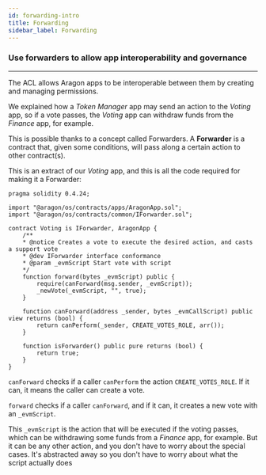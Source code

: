 ```yaml
---
id: forwarding-intro
title: Forwarding
sidebar_label: Forwarding
---
```


### Use forwarders to allow app interoperability and governance
---

The ACL allows Aragon apps to be interoperable between them by creating and managing permissions.

We explained how a *Token Manager* app may send an action to the *Voting* app, so if a vote passes, the *Voting* app can withdraw funds from the *Finance* app, for example.

This is possible thanks to a concept called Forwarders. A **Forwarder** is a contract that, given some conditions, will pass along a certain action to other contract(s).

This is an extract of our *Voting* app, and this is all the code required for making it a Forwarder:

```solidity
pragma solidity 0.4.24;

import "@aragon/os/contracts/apps/AragonApp.sol";
import "@aragon/os/contracts/common/IForwarder.sol";

contract Voting is IForwarder, AragonApp {
    /**
    * @notice Creates a vote to execute the desired action, and casts a support vote
    * @dev IForwarder interface conformance
    * @param _evmScript Start vote with script
    */
    function forward(bytes _evmScript) public {
        require(canForward(msg.sender, _evmScript));
        _newVote(_evmScript, "", true);
    }

    function canForward(address _sender, bytes _evmCallScript) public view returns (bool) {
        return canPerform(_sender, CREATE_VOTES_ROLE, arr());
    }

    function isForwarder() public pure returns (bool) {
        return true;
    }
}

```

`canForward` checks if a caller `canPerform` the action `CREATE_VOTES_ROLE`. If it can, it means the caller can create a vote.

`forward` checks if a caller `canForward`, and if it can, it creates a new vote with an `_evmScript`.

This `_evmScript` is the action that will be executed if the voting passes, which can be withdrawing some funds from a *Finance* app, for example. But it can be any other action, and you don't have to worry about the special cases. It's abstracted away so you don't have to worry about what the script actually does